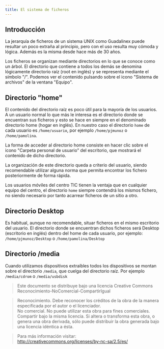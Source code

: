 ```yaml
---
title: El sistema de ficheros
---
```


## Introducción

La jerarquía de ficheros de un sistema UNIX como Guadalinex puede resultar un poco extraña al principio, pero con el uso resulta muy cómoda y lógica. Además es la misma desde hace más de 30 años.  

Los ficheros se organizan mediante directorios en lo que se conoce como un árbol. El directorio que contiene a todos los demás se denomina lógicamente directorio raíz (root en inglés) y se representa mediante el símbolo "/". Podemos ver el contenido pulsando  sobre el icono "Sistema de archivos" de la ventana "Equipo".

## Directorio "home"

El contenido del directorio raíz es poco útil para la mayoría de los usuarios. A un usuario normal lo que más le interesa es el directorio donde se encuentran sus ficheros y esto se hace en siempre en el denominado directorio home (hogar en inglés). En nuestro caso el directorio `home` de cada usuario es `/home/usuario`, por ejemplo `/home/pjmunoz` o `/home/pamolina`.

La forma de acceder al directorio home consiste en hacer clic sobre el icono "Carpeta personal de usuario" del escritorio, que mostrará el contenido de dicho directorio.

La organización de este directorio queda a criterio del usuario, siendo recomendable utilizar alguna norma que permita encontrar los fichero posteriormente de forma rápida.

Los usuarios móviles del centro TIC tienen la ventaja que en cualquier equipo del centro, el directorio `home` siempre contendrá los mismos fichero, no siendo necesario por tanto acarrear ficheros de un sitio a otro.  

## Directorio Desktop

Es habitual, aunque no recomendable, situar ficheros en el mismo escritorio del usuario. El directorio donde se encuentran dichos ficheros será Desktop (escritorio en inglés) dentro del home de cada usuario, por ejemplo: `/home/pjmunoz/Desktop` o `/home/pamolina/Desktop`  

## Directorio /media

Cuando utilizamos dispositivos extraíbles todos los dispositivos se montan sobre el directorio `/media`, que cuelga del directorio raíz. Por ejemplo `/media/cdrom` o `/media/usbdisk`  

  
> Este documento se distribuye bajo una licencia Creative Commons Reconocimiento-NoComercial-CompartirIgual  
  
> Reconocimiento. Debe reconocer los créditos de la obra de la manera especificada por el autor o el licenciador.  
> No comercial. No puede utilizar esta obra para fines comerciales.  
> Compartir bajo la misma licencia. Si altera o transforma esta obra, o genera una obra derivada, sólo puede distribuir la obra generada bajo una licencia idéntica a ésta.  
  
> Para más información visitar: http://creativecommons.org/licenses/by-nc-sa/2.5/es/
